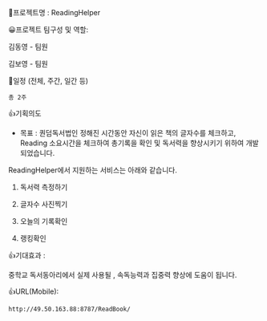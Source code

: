 📁프로젝트명 : ReadingHelper

😀프로젝트 팀구성 및 역할: 

  김동영 - 팀원
  
  김보영 - 팀원
 
 
 📆일정 (전체, 주간, 일간 등)
 
    총 2주
    

👍기획의도

   - 목표 : 퀀덤독서법인 정해진 시간동안 자신이 읽은 책의 글자수를 체크하고,    
            Reading 소요시간을 체크하여 총기록을 확인 및 독서력을 향상시키기 위하여 개발되었습니다.
            

  ReadingHelper에서 지원하는 서비스는 아래와 같습니다.
  
  1. 독서력 측정하기 
  
  2. 글자수 사진찍기 
  
  3. 오늘의 기록확인 
  
  4. 랭킹확인 


👍기대효과 : 

  중학교 독서동아리에서 실제 사용될 , 속독능력과 집중력 향상에 도움이 됩니다. 
  
  
  👍URL(Mobile): 
  
    http://49.50.163.88:8787/ReadBook/ 
